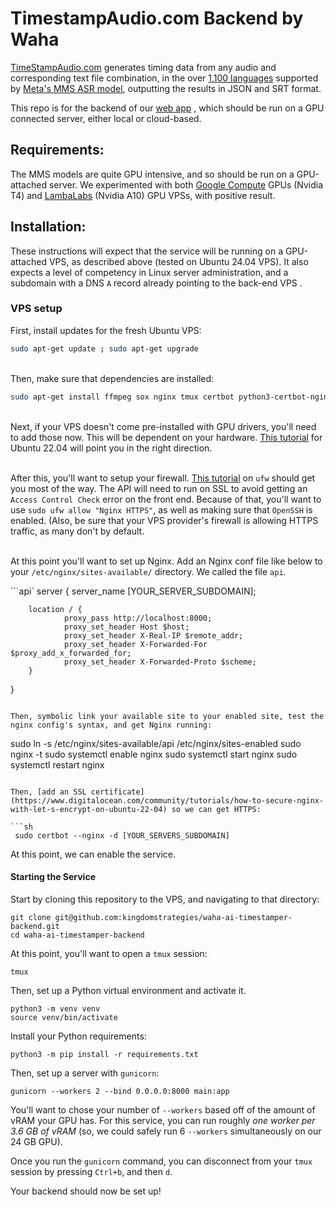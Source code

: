 # TimestampAudio.com Backend by Waha

[TimeStampAudio.com](https://timestampaudio.com) generates timing data from any audio and corresponding text file combination, in the over [1,100 languages](https://dl.fbaipublicfiles.com/mms/misc/language_coverage_mms.html) supported by [Meta's MMS ASR model](https://ai.meta.com/blog/multilingual-model-speech-recognition/), outputting the results in JSON and SRT format.


This repo is for the backend of our [web app](https://timestampaudio.com) , which should be run on a GPU connected server, either local or cloud-based.


## Requirements:

The MMS models are quite GPU intensive, and so should be run on a GPU-attached server. We experimented with both [Google Compute](https://cloud.google.com/compute/docs/gpus) GPUs (Nvidia T4) and [LambaLabs](https://lambdalabs.com/) (Nvidia A10) GPU VPSs, with positive result.



## Installation:

These instructions will expect that the service will be running on a GPU-attached VPS, as described above (tested on Ubuntu 24.04 VPS). It also expects a level of competency in Linux server administration, and a subdomain with a DNS `A` record already pointing to the back-end VPS .


### VPS setup

First, install updates for the fresh Ubuntu VPS:

```sh
sudo apt-get update ; sudo apt-get upgrade 
```

\
Then, make sure that dependencies are installed:

```sh
sudo apt-get install ffmpeg sox nginx tmux certbot python3-certbot-nginx
```

\
Next, if your VPS doesn't come pre-installed with GPU drivers, you'll need to add those now. This will be dependent on your hardware. [This tutorial](https://www.cherryservers.com/blog/install-cuda-ubuntu) for Ubuntu 22.04 will point you in the right direction. 

\
After this, you'll want to setup your firewall. [This tutorial](https://www.digitalocean.com/community/tutorials/how-to-set-up-a-firewall-with-ufw-on-ubuntu) on `ufw` should get you most of the way. The API will need to run on SSL to avoid getting an `Access Control Check` error on the front end. Because of that, you'll want to use `sudo ufw allow "Nginx HTTPS"`, as well as making sure that `OpenSSH` is enabled. (Also, be sure that your VPS provider's firewall is allowing HTTPS traffic, as many don't by default.

\
At this point you'll want to set up Nginx. Add an Nginx conf file like below to your `/etc/nginx/sites-available/` directory. We called the file `api`.

```api`
server {
        server_name [YOUR_SERVER_SUBDOMAIN];

        location / {
                proxy_pass http://localhost:8000;
                proxy_set_header Host $host;
                proxy_set_header X-Real-IP $remote_addr;
                proxy_set_header X-Forwarded-For $proxy_add_x_forwarded_for;
                proxy_set_header X-Forwarded-Proto $scheme;
        }
}
```

Then, symbolic link your available site to your enabled site, test the nginx config's syntax, and get Nginx running:

```
sudo ln -s /etc/nginx/sites-available/api /etc/nginx/sites-enabled
sudo nginx -t
sudo systemctl enable nginx
sudo systemctl start nginx
sudo systemctl restart nginx
```

Then, [add an SSL certificate](https://www.digitalocean.com/community/tutorials/how-to-secure-nginx-with-let-s-encrypt-on-ubuntu-22-04) so we can get HTTPS:

```sh
 sudo certbot --nginx -d [YOUR_SERVERS_SUBDOMAIN]
```

At this point, we can enable the service.

#### Starting the Service


Start by cloning this repository to the VPS, and navigating to that directory:

```
git clone git@github.com:kingdomstrategies/waha-ai-timestamper-backend.git
cd waha-ai-timestamper-backend
```

At this point, you'll want to open a `tmux` session:

```
tmux
```

Then, set up a Python virtual environment and activate it.

```
python3 -m venv venv
source venv/bin/activate
```

Install your Python requirements:

```
python3 -m pip install -r requirements.txt
```

Then, set up a server with `gunicorn`:


```
gunicorn --workers 2 --bind 0.0.0.0:8000 main:app
```


You'll want to chose your number of `--workers` based off of the amount of vRAM your GPU has. For this service, you can run roughly _one worker per 3.6 GB of vRAM_ (so, we could safely run 6 `--workers` simultaneously on our 24 GB GPU).

Once you run the `gunicorn` command, you can disconnect from your `tmux` session by pressing `Ctrl+b`, and then `d`.


Your backend should now be set up!


